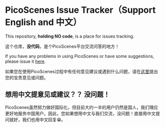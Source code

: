 # PicoScenes Issue Tracker（Support English and 中文）

This repository, **holding NO code**, is a place for issues tracking.

这个仓库，**没代码**，是个PicoScenes平台交流问答的地方！

If you have any problems in using PicoScenes or have some suggestions, please issue it [here](https://gitlab.com/wifisensing/picoscenes-issue-tracker/issues).

如果您在使用PicoScenes过程中有任何意见建议或遇到什么问题，请在[这里](https://gitlab.com/wifisensing/picoscenes-issue-tracker/issues)提出您的宝贵意见或问题。

## 想用中文提意见或建议？？ 没问题！

PicoScenes虽然努力做好国际化，但目前大约一半的用户仍然是国人，我们理应更好地服务中国用户。因此，您如果想用中文与我们交流，没问题！直接用中文提问就好，我们也用中文回复😁。
